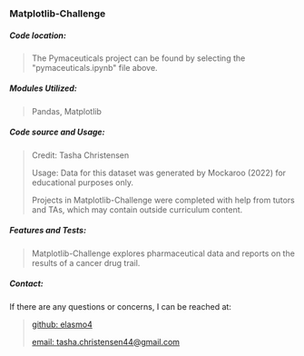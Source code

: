 <h3>Matplotlib-Challenge</h3>
<h5>Code location:</h5>

> The Pymaceuticals project can be found by selecting the "pymaceuticals.ipynb" file above.
> 

<h5>Modules Utilized:</h5>

> Pandas, Matplotlib 
> 

<h5>Code source and Usage:</h5>

> Credit: Tasha Christensen
>
> Usage: Data for this dataset was generated by Mockaroo (2022) for educational purposes only.
> 
> Projects in Matplotlib-Challenge were completed with help from tutors and TAs, which may contain outside curriculum content.
>

<h5>Features and Tests:</h5>

> Matplotlib-Challenge explores pharmaceutical data and reports on the results of a cancer drug trail.
> 

<h5>Contact:</h5>

If there are any questions or concerns, I can be reached at:
> [github: elasmo4](https://github.com/elasmo4)
>
> [email: tasha.christensen44@gmail.com](mailto:tasha.christensen44@gmail.com)
>
